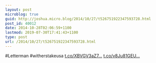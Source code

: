 ```yaml
---
layout: post
microblog: true
guid: http://joshua.micro.blog/2014/10/27/t526751922347593728.html
post_id: 40012
date: 2014-10-28T02:06:59+1100
lastmod: 2019-07-30T17:41:43+1100
type: post
url: /2014/10/27/t526751922347593728.html
---
```

#Letterman #witherstakeusa [t.co/XBVGV3aZ7...](http://t.co/XBVGV3aZ7L) [t.co/v8Ju81GEU...](http://t.co/v8Ju81GEUv)
